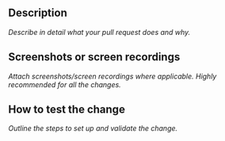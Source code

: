 ## Description 
_Describe in detail what your pull request does and why._


## Screenshots or screen recordings

_Attach screenshots/screen recordings where applicable. Highly recommended for all the changes._
<!--
Please include before and after images, this will assist reviewers and future readers in understanding the change better. 
-->


## How to test the change

_Outline the steps to set up and validate the change._

